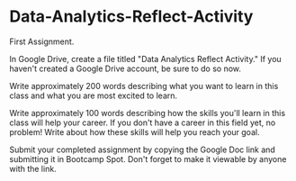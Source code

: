 # Data-Analytics-Reflect-Activity
First Assignment.

In Google Drive, create a file titled "Data Analytics Reflect Activity." If you haven't created a Google Drive account, be sure to do so now.

Write approximately 200 words describing what you want to learn in this class and what you are most excited to learn.

Write approximately 100 words describing how the skills you'll learn in this class will help your career. If you don't have a career in this field yet, no problem! Write about how these skills will help you reach your goal.

Submit your completed assignment by copying the Google Doc link and submitting it in Bootcamp Spot. Don't forget to make it viewable by anyone with the link.
